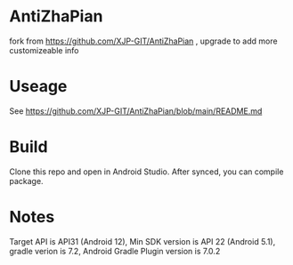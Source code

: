 # AntiZhaPian
fork from https://github.com/XJP-GIT/AntiZhaPian , upgrade to add more customizeable info

# Useage
See https://github.com/XJP-GIT/AntiZhaPian/blob/main/README.md

# Build
Clone this repo and open in Android Studio. After synced, you can compile package.

# Notes
Target API is API31 (Android 12), Min SDK version is API 22 (Android 5.1), gradle verion is 7.2, Android Gradle Plugin version is 7.0.2
